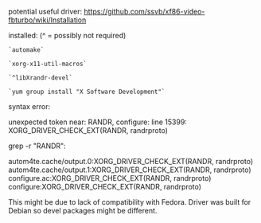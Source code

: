potential useful driver:
https://github.com/ssvb/xf86-video-fbturbo/wiki/Installation

installed:  (^ = possibly not required)

	`automake`

	`xorg-x11-util-macros`

	`^libXrandr-devel`

	`yum group install "X Software Development"`


syntax error:

unexpected token near: RANDR,
configure: line 15399: XORG_DRIVER_CHECK_EXT(RANDR, randrproto)

grep -r "RANDR":

autom4te.cache/output.0:XORG_DRIVER_CHECK_EXT(RANDR, randrproto)
autom4te.cache/output.1:XORG_DRIVER_CHECK_EXT(RANDR, randrproto)
configure.ac:XORG_DRIVER_CHECK_EXT(RANDR, randrproto)
configure:XORG_DRIVER_CHECK_EXT(RANDR, randrproto)



This might be due to lack of compatibility with Fedora. Driver was built for Debian so devel packages might be different.
